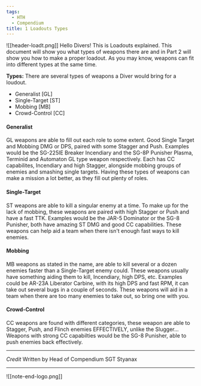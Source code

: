 ```yaml
---
tags:
  - HTH
  - Compendium
title: 1 Loadouts Types
---
```

![[header-loadt.png]]
Hello Divers! This is Loadouts explained. This document will show you what types of weapons there are and in Part 2 will show you how to make a proper loadout. As you may know, weapons can fit into different types at the same time.

**Types:** There are several types of weapons a Diver would bring for a loudout. 
- Generalist [GL]
- Single-Target [ST]
- Mobbing [MB]
- Crowd-Control [CC]
#### Generalist 
GL weapons are able to fill out each role to some extent. Good Single Target and Mobbing DMG or DPS, paired with some Stagger and Push. Examples would be the SG-225IE Breaker Incendiary and the SG-8P Punisher Plasma, Terminid and Automaton GL type weapon respectively. Each has CC capabilites, Incendiary and high Stagger, alongside mobbing groups of enemies and smashing single targets. Having these types of weapons can make a mission a lot better, as they fill out plenty of roles. 

#### Single-Target 
ST weapons are able to kill a singular enemy at a time. To make up for the lack of mobbing, these weapons are paired with high Stagger or Push and have a fast TTK. Examples would be the JAR-5 Dominator or the SG-8 Punisher, both have amazing ST DMG and good CC capabilities. These weapons can help aid a team when there isn't enough fast ways to kill enemies. 

#### Mobbing 
MB weapons as stated in the name, are able to kill several or a dozen enemies faster than a Single-Target enemy could. These weapons usually have something aiding them to kill, Incendiary, high DPS, etc. Examples could be AR-23A Liberator Carbine, with its high DPS and fast RPM, it can take out several bugs in a couple of seconds. These weapons will aid in a team when there are too many enemies to take out, so bring one with you. 

#### Crowd-Control 
CC weapons are found with different categories, these weapon are able to Stagger, Push, and Flinch enemies EFFECTIVELY, unlike the Slugger... Weapons with strong CC capabilties would be the SG-8 Punisher, able to push enemies back effectively.

***
*Credit*
Written by Head of Compendium SGT Styanax 
***



![[note-end-logo.png]]